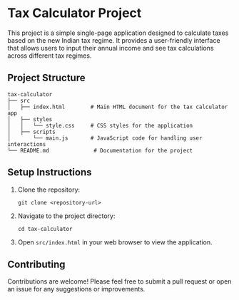 # Tax Calculator Project

This project is a simple single-page application designed to calculate taxes based on the new Indian tax regime. It provides a user-friendly interface that allows users to input their annual income and see tax calculations across different tax regimes.

## Project Structure

```
tax-calculator
├── src
│   ├── index.html        # Main HTML document for the tax calculator app
│   ├── styles
│   │   └── style.css     # CSS styles for the application
│   ├── scripts
│       └── main.js       # JavaScript code for handling user interactions
└── README.md              # Documentation for the project
```

## Setup Instructions

1. Clone the repository:

   ```
   git clone <repository-url>
   ```

2. Navigate to the project directory:

   ```
   cd tax-calculator
   ```

3. Open `src/index.html` in your web browser to view the application.

## Contributing

Contributions are welcome! Please feel free to submit a pull request or open an issue for any suggestions or improvements.
